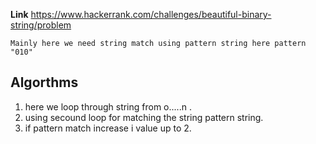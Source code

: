 **Link** https://www.hackerrank.com/challenges/beautiful-binary-string/problem

`Mainly here we need string match using pattern string here pattern "010" `

## Algorthms 
1. here we loop through string from o.....n .
2. using secound loop for matching the string pattern string.
3. if pattern match increase i value up to 2.